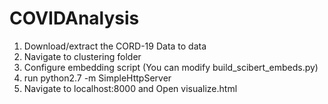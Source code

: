 # COVIDAnalysis

1. Download/extract the CORD-19 Data to data
2. Navigate to clustering folder
3. Configure embedding script (You can modify build_scibert_embeds.py)
4. run python2.7 -m SimpleHttpServer 
5. Navigate to localhost:8000 and Open visualize.html
